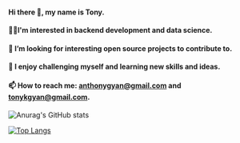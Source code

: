 #### Hi there 👋, my name is Tony.
#### 👨‍💻I'm interested in backend development and data science.
#### 🤔 I’m looking for interesting open source projects to contribute to.
#### 🌱 I enjoy challenging myself and learning new skills and ideas.
#### 📫 How to reach me: anthonygyan@gmail.com and tonykgyan@gmail.com.










<!--
**TONYOG12/TONYOG12** is a ✨ _special_ ✨ repository because its `README.md` (this file) appears on your GitHub profile.

Here are some ideas to get you started:


-  I’m currently learning ...
- 
- 
- 💬 Ask me about ...
- 
- 😄 Pronouns: ...
- ⚡ Fun fact: ...
-->

![Anurag's GitHub stats](https://github-readme-stats.vercel.app/api?username=tonyog12&count_private=true&show_icons=true&theme=dark)

[![Top Langs](https://github-readme-stats.vercel.app/api/top-langs/?username=tonyog12&show_icons=true&theme=dark&hide=typescript,scss)](https://github.com/anuraghazra/github-readme-stats)





